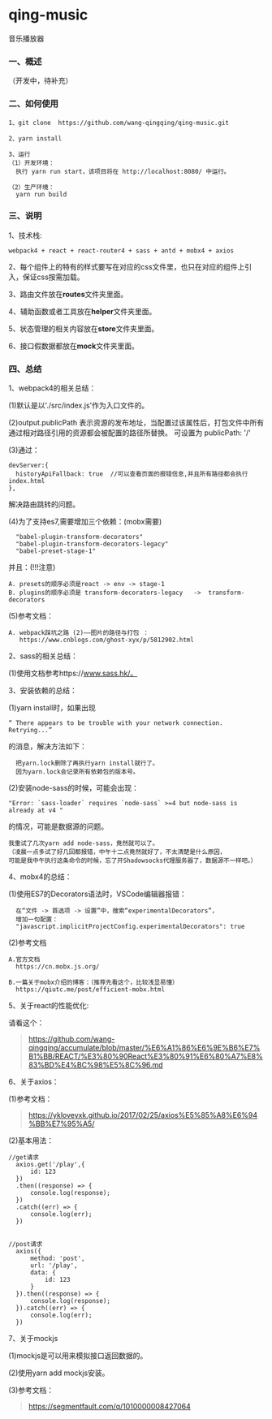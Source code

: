 # qing-music
音乐播放器

### 一、概述

  （开发中，待补充）

### 二、如何使用

    1、git clone  https://github.com/wang-qingqing/qing-music.git
    
    2、yarn install
        
    3、运行
    （1）开发环境：
      执行 yarn run start，该项目将在 http://localhost:8080/ 中运行。
      
    （2）生产环境：
      yarn run build


### 三、说明

1、技术栈:

    webpack4 + react + react-router4 + sass + antd + mobx4 + axios

2、每个组件上的特有的样式要写在对应的css文件里，也只在对应的组件上引入，保证css按需加载。

3、路由文件放在**routes**文件夹里面。

4、辅助函数或者工具放在**helper**文件夹里面。

5、状态管理的相关内容放在**store**文件夹里面。

6、接口假数据都放在**mock**文件夹里面。

### 四、总结
1、webpack4的相关总结：

  (1)默认是以'./src/index.js'作为入口文件的。

  (2)output.publicPath 
    表示资源的发布地址，当配置过该属性后，打包文件中所有通过相对路径引用的资源都会被配置的路径所替换。
    可设置为 publicPath: '/'

  (3)通过：

    devServer:{
      historyApiFallback: true  //可以查看页面的报错信息,并且所有路径都会执行index.html
    },

  解决路由跳转的问题。

  (4)为了支持es7,需要增加三个依赖：(mobx需要)
  
      "babel-plugin-transform-decorators"
      "babel-plugin-transform-decorators-legacy"
      "babel-preset-stage-1"

  并且：(!!!注意)
  
    A. presets的顺序必须是react -> env -> stage-1
    B. plugins的顺序必须是 transform-decorators-legacy   ->  transform-decorators

  (5)参考文档：

    A. webpack踩坑之路 (2)——图片的路径与打包 ：
       https://www.cnblogs.com/ghost-xyx/p/5812902.html


2、sass的相关总结：

  (1)使用文档参考https://www.sass.hk/。
 
3、安装依赖的总结：

  (1)yarn install时，如果出现

    “ There appears to be trouble with your network connection. Retrying...”
  的消息，解决方法如下：

      把yarn.lock删除了再执行yarn install就行了。
      因为yarn.lock会记录所有依赖包的版本号。

  (2)安装node-sass的时候，可能会出现：

    "Error: `sass-loader` requires `node-sass` >=4 but node-sass is already at v4 "

  的情况，可能是数据源的问题。

    我重试了几次yarn add node-sass，竟然就可以了。
    （凌晨一点多试了好几回都报错，中午十二点竟然就好了，不太清楚是什么原因，
    可能是我中午执行这条命令的时候，忘了开Shadowsocks代理服务器了，数据源不一样吧。）
  
4、mobx4的总结：

  (1)使用ES7的Decorators语法时，VSCode编辑器报错：

      在“文件 -> 首选项 -> 设置”中，搜索“experimentalDecorators”，
      增加一句配置：
      "javascript.implicitProjectConfig.experimentalDecorators": true

  (2)参考文档

    A.官方文档
      https://cn.mobx.js.org/

    B.一篇关于mobx介绍的博客：（推荐先看这个，比较浅显易懂）
      https://qiutc.me/post/efficient-mobx.html

5、关于react的性能优化:

  请看这个：

  >https://github.com/wang-qingqing/accumulate/blob/master/%E6%A1%86%E6%9E%B6%E7%B1%BB/REACT/%E3%80%90React%E3%80%91%E6%80%A7%E8%83%BD%E4%BC%98%E5%8C%96.md 
  
6、关于axios：

  (1)参考文档：
  >https://ykloveyxk.github.io/2017/02/25/axios%E5%85%A8%E6%94%BB%E7%95%A5/

  (2)基本用法：

    //get请求
      axios.get('/play',{
          id: 123
      })
      .then((response) => {
          console.log(response);
      })
      .catch((err) => {
          console.log(err);
      })


    //post请求
      axios({
          method: 'post',
          url: '/play',
          data: {
              id: 123
          }
      }).then((response) => {
          console.log(response);
      }).catch((err) => {
          console.log(err);
      })

7、关于mockjs

  (1)mockjs是可以用来模拟接口返回数据的。

  (2)使用yarn add mockjs安装。

  (3)参考文档：
  
  >https://segmentfault.com/q/1010000008427064

 



